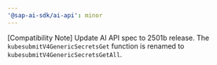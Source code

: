 ```yaml
---
'@sap-ai-sdk/ai-api': minor
---
```


[Compatibility Note] Update AI API spec to 2501b release.
The `kubesubmitV4GenericSecretsGet` function is renamed to `kubesubmitV4GenericSecretsGetAll`.
